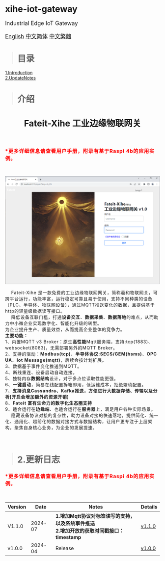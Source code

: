 # xihe-iot-gateway

<div style="font-size:18px;">
Industrial Edge IoT Gateway

[English](./README.md) [中文简体](./README_zh_CN.md) [中文繁體](./README_zh_TW.md) 

</div>

>### <h1>目录</h1>
<a href="#c_Introduction">1.Introduction</a><br>
<a href="#c_UpdateNotes">2.UpdateNotes</a>



>### <h1>介绍</h1>
<span id='c_Introduction'></span>

<center><h1><b>Fateit-Xihe 工业边缘物联网关</b></h1></center><br>

<h3 style="color:red;letter-spacing: 1px;">*更多详细信息请查看<b>用户手册</b>，附录有基于Raspi 4b的应用实例。</h3><br>

![avatar](images/main-zh_CN.png)

<div style="letter-spacing: 1px;">
&nbsp;&nbsp;&nbsp;&nbsp;Fateit-Xihe 是一款免费的工业边缘物联网网关，简称羲和物联网关，可跨平台运行，功能丰富，运行稳定可靠且易于使用，支持不同种类的设备（PLC、半导体、物联网设备），通过MQTT推送变化的数据，且提供基于http的轻量级数据读写接口。<br>
&nbsp;&nbsp;&nbsp;&nbsp;降低设备互联门槛，打通<b>设备交互</b>、<b>数据采集</b>、<b>数据落地</b>的难点，从而助力中小微企业实现数字化、智能化升级的转型。<br>
为企业提升生产、质量效益，从而提高企业整体的竞争力。<br>  
<b>主要功能：</b><br>  
1、内置MQTT v3 Broker：原生<b>高性能</b>Mqtt服务端，支持:tcp(1883)、websocket(8083)，无需部署另外的MQTT Broker。<br>
2、支持的驱动：<b>Modbus(tcp)</b>、<b>半导体协议:SECS/GEM(hsms)</b>、<b>OPC UA</b>、<b>Iot Message(mqtt)</b>，后续会按计划扩展。<br>
3、数据基于事件变化推送到MQTT。<br>
4、断线重连、设备启动自动连接。<br>
5、独特内存<b>数据结构</b>设计，对于多点位读取性能更强。<br>
6、<b>一键启动</b>，简易在线配置拆箱即用，低运维成本，拒绝繁琐配置。<br>
7、<b>支持消息Cassandra、Kafka推送，方便进行大数据存储、传输以及分析[开启会增加额外的资源开销]</b><br>
8、<b>Fateit 富有生命力的数字化生态圈支持</b><br>
9、适合运行在<b>边缘端</b>、也适合运行在<b>服务器</b>上，满足用户各种实际场景。<br>
&nbsp;&nbsp;&nbsp;&nbsp;隐藏设备协议对接的复杂性，助力设备对接的快速落地，提供简化、统一化、通用化、超前化的数据对接方式与数据结构，让用户更专注于上层架构，聚焦自身核心业务，为企业的发展提速。<br><br><br>
</div>




>### <h1>2.更新日志</h1>
<span id='c_UpdateNotes'></span>
<h3 style="color:red;letter-spacing: 1px;">*更多详细信息请查看<b>用户手册</b>，附录有基于Raspi 4b的应用实例。</h3><br>
<div style="font-size:16px;">

|Version|Date|Notes|Details
|-|-|-|-
| V1.1.0  |2024-07| <b>1.增加Mqtt协议对标签读写的支持，以及系统事件推送<br>2.增加开放的获取时间戳接口：timestamp</b>|[v1.1.0](./manual/v1.1.0/README_zh_CN.md)
| v1.0.0  |2024-04| Release |[v1.0.0](./manual/v1.0.0/README.md)

</div>
